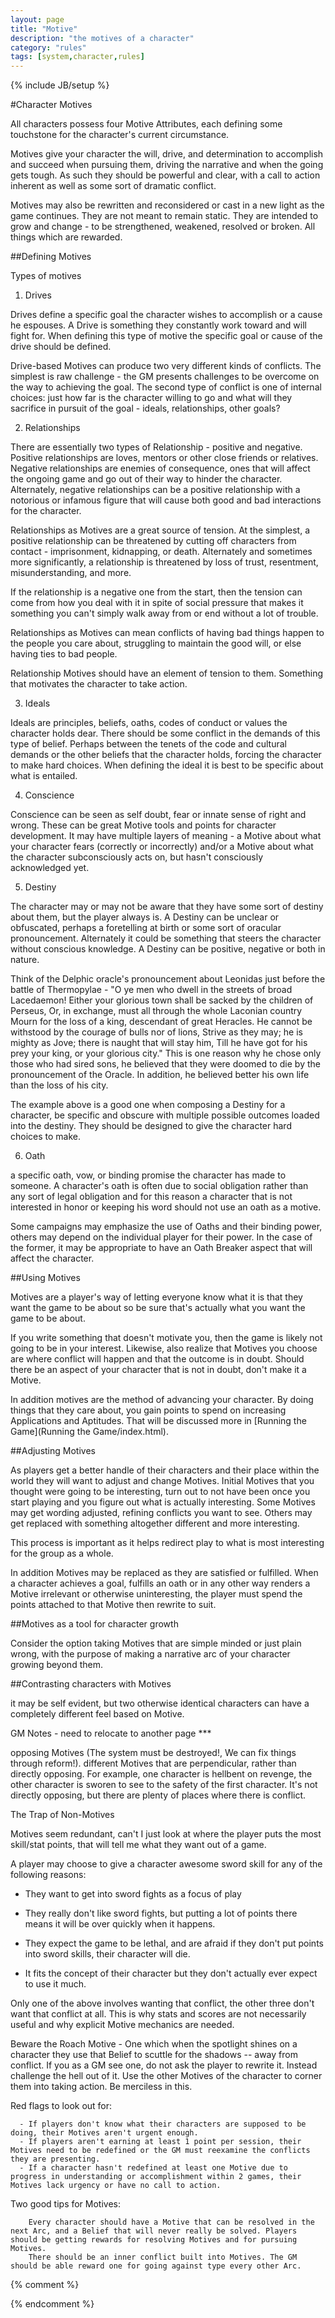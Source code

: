 ```yaml
---
layout: page
title: "Motive"
description: "the motives of a character"
category: "rules"
tags: [system,character,rules]
---
```

{% include JB/setup %}

#Character Motives

All characters possess four Motive Attributes, each defining some touchstone for the character's current circumstance.

Motives give your character the will, drive, and determination to accomplish and succeed when pursuing them, driving the narrative and when the going gets tough. As such they should be powerful and clear, with a call to action inherent as well as some sort of dramatic conflict.

Motives may also be rewritten and reconsidered or cast in a new light as the game continues. They are not meant to remain static. They are intended to grow and change - to be strengthened, weakened, resolved or broken. All things which are rewarded. 


##Defining Motives

Types of motives

1. Drives

Drives define a specific goal the character wishes to accomplish or a cause he espouses. A Drive is something they constantly work toward and will fight for. When defining this type of motive the specific goal or cause of the drive should be defined.

Drive-based Motives can produce two very different kinds of conflicts.  The simplest is raw challenge - the GM presents challenges to be overcome on the way to achieving the goal.  The second type of conflict is one of internal choices: just how far is the character willing to go and what will they sacrifice in pursuit of the goal - ideals, relationships, other goals?

2. Relationships

There are essentially two types of Relationship - positive and negative. Positive relationships are loves, mentors or other close friends or relatives.  Negative relationships are enemies of consequence, ones that will affect the ongoing game and go out of their way to hinder the character. Alternately, negative relationships can be a positive relationship with a notorious or infamous figure that will cause both good and bad interactions for the character.

Relationships as Motives are a great source of tension.  At the simplest, a positive relationship can be threatened by cutting off characters from contact - imprisonment, kidnapping, or death.  Alternately and sometimes more significantly, a relationship is threatened by loss of trust, resentment, misunderstanding, and more.

If the relationship is a negative one from the start, then the tension can come from how you deal with it in spite of social pressure that makes it something you can't simply walk away from or end without a lot of trouble.

Relationships as Motives can mean conflicts of having bad things happen to the people you care about, struggling to maintain the good will, or else having ties to bad people.

Relationship Motives should have an element of tension to them. Something that motivates the character to take action. 

3. Ideals

Ideals are principles, beliefs, oaths, codes of conduct or values the character holds dear. There should be some conflict in the demands of this type of belief. Perhaps between the tenets of the code and cultural demands or the other beliefs that the character holds, forcing the character to make hard choices. When defining the ideal it is best to be specific about what is entailed. 

4. Conscience

Conscience can be seen as self doubt, fear or innate sense of right and wrong. These can be great Motive tools and points for character development.  It may have multiple layers of meaning - a Motive about what your character fears (correctly or incorrectly) and/or a Motive about what the character subconsciously acts on, but hasn't consciously acknowledged yet.

5. Destiny

The character may or may not be aware that they have some sort of destiny about them, but the player always is. A Destiny can be unclear or obfuscated, perhaps a foretelling at birth or some sort of oracular pronouncement. Alternately it could be something that steers the character without conscious knowledge. A Destiny can be positive, negative or both in nature. 

Think of the Delphic oracle's pronouncement about Leonidas just before the battle of Thermopylae -  "O ye men who dwell in the streets of broad Lacedaemon! Either your glorious town shall be sacked by the children of Perseus, Or, in exchange, must all through the whole Laconian country Mourn for the loss of a king, descendant of great Heracles. He cannot be withstood by the courage of bulls nor of lions, Strive as they may; he is mighty as Jove; there is naught that will stay him, Till he have got for his prey your king, or your glorious city." This is one reason why he chose only those who had sired sons, he believed that they were doomed to die by the pronouncement of the Oracle. In addition, he believed better his own life than the loss of his city.

The example above is a good one when composing a Destiny for a character, be specific and obscure with multiple possible outcomes loaded into the destiny. They should be designed to give the character hard choices to make.
 
6. Oath

a specific oath, vow, or binding promise the character has made to someone. A character's oath is often due to social obligation rather than any sort of legal obligation and for this reason a character that is not interested in honor or keeping his word should not use an oath as a motive.

Some campaigns may emphasize the use of Oaths and their binding power, others may depend on the individual player for their power. In the case of the former, it may be appropriate to have an Oath Breaker aspect that will affect the character.

##Using Motives

Motives are a player's way of letting everyone know what it is that they want the game to be about so be sure that's actually what you want the game to be about.

If you write something that doesn't motivate you, then the game is likely not going to be in your interest. Likewise, also realize that Motives you choose are where conflict will happen and that the outcome is in doubt.  Should there be an aspect of your character that is not in doubt, don't make it a Motive. 

In addition motives are the method of advancing your character. By doing things that they care about, you gain points to spend on increasing  Applications and Aptitudes. That will be discussed more in [Running the Game](Running the Game/index.html).

##Adjusting Motives

As players get a better handle of their characters and their place within the world they will want to adjust and change Motives.  Initial Motives that you thought were going to be interesting, turn out to not have been once you start playing and you figure out what is actually interesting. Some Motives may get wording adjusted, refining conflicts you want to see. Others may get replaced with something altogether different and more interesting. 

This process is important as it helps redirect play to what is most interesting for the group as a whole.

In addition Motives may be replaced as they are satisfied or fulfilled. When a character achieves a goal, fulfills an oath or in any other way renders a Motive irrelevant or otherwise uninteresting, the player must spend the points attached to that Motive then rewrite to suit.

##Motives as a tool for character growth

Consider the option taking Motives that are simple minded or just plain wrong, with the purpose of making a narrative arc of your character growing beyond them.

##Contrasting characters with Motives

it may be self evident, but two otherwise identical characters can have a completely different feel based on Motive.



GM Notes - need to relocate to another page ***


opposing Motives (The system must be destroyed!, We can fix things through reform!).  different Motives that are perpendicular, rather than directly opposing.  For example, one character is hellbent on revenge, the other character is sworen to see to the safety of the first character.  It's not directly opposing, but there are plenty of places where there is conflict.

The Trap of Non-Motives

Motives seem redundant, can't I just look at where the player puts the most skill/stat points, that will tell me what they want out of a game.

A player may choose to give a character awesome sword skill for any of the following reasons:

- They want to get into sword fights as a focus of play

- They really don't like sword fights, but putting a lot of points there means it will be over quickly when it happens.

- They expect the game to be lethal, and are afraid if they don't put points into sword skills, their character will die.

- It fits the concept of their character but they don't actually ever expect to use it much.

Only one of the above involves wanting that conflict, the other three don't want that conflict at all.  This is why stats and scores are not necessarily useful and why explicit Motive mechanics are needed.

Beware the Roach Motive - One which when the spotlight shines on a character they use that Belief to scuttle for the shadows -- away from conflict. If you as a GM see one, do not ask the player to rewrite it. Instead challenge the hell out of it. Use the other Motives of the character to corner them into taking action. Be merciless in this.

Red flags to look out for:

      - If players don't know what their characters are supposed to be doing, their Motives aren't urgent enough.
      - If players aren't earning at least 1 point per session, their Motives need to be redefined or the GM must reexamine the conflicts they are presenting.
      - If a character hasn't redefined at least one Motive due to progress in understanding or accomplishment within 2 games, their Motives lack urgency or have no call to action.  

Two good tips for Motives:

        Every character should have a Motive that can be resolved in the next Arc, and a Belief that will never really be solved. Players should be getting rewards for resolving Motives and for pursuing Motives.
        There should be an inner conflict built into Motives. The GM should be able reward one for going against type every other Arc. 


{% comment %} 
<!--vim: set wrap ts=8 tw=0 fileencoding=utf-8 ft=markdown :--> 
{% endcomment %}
